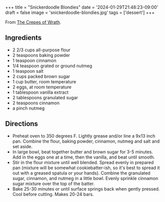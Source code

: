 +++
title = "Snickerdoodle Blondies"
date = '2024-01-29T21:48:23-09:00'
draft = false
image = 'snickerdoodle-blondies.jpg'
tags = ['dessert']
+++

From [The Crepes of Wrath](http://www.thecrepesofwrath.com/2009/03/02/snickerdoodle-blondies/).

## Ingredients
* 2 2/3 cups all-purpose flour
* 2 teaspoons baking powder
* 1 teaspoon cinnamon
* 1/4 teaspoon grated or ground nutmeg
* 1 teaspoon salt
* 2 cups packed brown sugar
* 1 cup butter, room temperature
* 2 eggs, at room temperature
* 1 tablespoon vanilla extract
* 2 tablespoons granulated sugar
* 2 teaspoons cinnamon
* a pinch nutmeg

## Directions
* Preheat oven to 350 degrees F. Lightly grease and/or line a 9x13 inch pan. Combine the flour, baking powder, cinnamon, nutmeg and salt and set aside.
* In large bowl, beat together butter and brown sugar for 3-5 minutes. Add in the eggs one at a time, then the vanilla, and beat until smooth.
* Stir in the flour mixture until well blended. Spread evenly in prepared pan (mixture will be somewhat cookiebatter-ish, so it's best to spread it out with a greased spatula or your hands). Combine the granulated sugar, cinnamon, and nutmeg in a little bowl. Evenly sprinkle cinnamon sugar mixture over the top of the batter.
* Bake 25-30 minutes or until surface springs back when gently pressed. Cool before cutting. Makes 20-24 bars.

